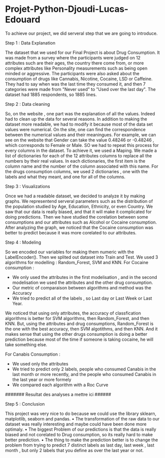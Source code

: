 # Projet-Python-Djoudi-Lucas-Edouard
To achieve our project, we did serveral step that we are going to introduce.

Step 1 : Data Explanation

The dataset that we used for our Final Project is about Drug Consumption. It was made from a survey where the participants were judged on 12 attributes such are their ages, the country there come from, or more complex attributes like Personality measurements such as being open minded or aggressive.
The participants were also asked about the consumption of drugs like Cannabis, Nicotine, Cocaine, LSD or Caffeine. They had to say when was the last time they consumed it, and then 7 categories were made from "Never used" to "Used over the last day".
The dataset had 1885 respondents, so 1885 lines.

Step 2 : Data cleaning

So, on the website , one part was the explanation of all the values.
Indeed had to clean up the data for several reasons. In addition to making the dataset more readable, we had to modify it because most of the data set values were numerical. On the site, one can find the correspondence between the numerical values and their meaningues.
For example, we can see on the website that Gender can take the value 0.48246 or -0.48246 , which corresponds to Female or Male. SO we had to repeat this process for every columns in the dataset. To achieve it, we used a Maping. We made a list of dictionaries for each of the 12 attributes columns to replace all the numbers by their real values.
In each dictionaries, the first item is the column name and the number of the column associated with this name.
For the drugs consumption columns, we used 2 dictionaries , one with the labels and what they meant, and one for all of the columns.

Step 3 : Visualizations

Once we had a readable dataset, we decided to analyze it by making graphs. We representend serveral parameters such as the distribution of the population studied by Age, Education, Ethnicity, or even Country. We saw that our data is really biased, and that it will make it complicated for doing predictions. Then we have studied the corelation between some consumptions and our attributes such as Alcohol or Cocaine consumption. After analyzing the graph, we noticed that the Cocaine consumption was better to predict because it was more corelated to our attributes.

Step 4 : Modeling

So we encoded our variables for making them numeric with the LabelEncoder().
Then we splited out dataset into Train and Test.
We used 3 algorithms for modelling : Random_Forest, SVM and KNN.
For Cocaine consumption : 
- We only used the attributes in the first modelisation , and in the second modelisation we used the attributes and the other drug consumption.
- Our metric of comparaison between algorithms and method was the Accuracy
- We tried to predict all of the labels , so Last day or Last Week or Last Year.

We noticed that using only attributes, the accuracy of classfication algorithms is better for SVM algorithms, then Random_Forest, and then KNN. But, using the attributes and drug consumptions, Random_Forest is the one with the best accuracy, then SVM algotithms, and then KNN. And it makes sense that using the other drugs consumption is doing a better prediction because most of the time if someone is taking cocaine, he will take something else.

For Canabis Consumption : 
- We used only the attributes
- We tried to predict only 2 labels, people who consumed Canabis in the last month or more recently, and the people who consumed Canabis in the last year or more formely
- We compared each algorithm with a Roc Curve

####### Resultat des analyses a mettre ici ######

Step 5 : Conclusion

 This project was very nice to do because we could use the library sklearn, matplotlib, seaborn and pandas.
• The transformation of the raw data to our dataset was really interesting and maybe could have been done more optimaly.
• The biggest Problem of our predictions is that the data is really biased and not corelated to Drug consumption, so its really hard to make better prediction.
• The thing to make the prediction better is to change the problem from trying to predict 7 distinct labels as last day, last week , last month , but only 2 labels that you define as over the last year or not.
